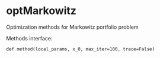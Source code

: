 # optMarkowitz
Optimization methods for Markowitz portfolio problem

Methods interface:

```
def method(local_params, x_0, max_iter=100, trace=False)
```
